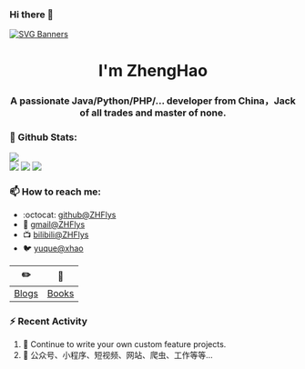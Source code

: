 ### Hi there 👋

[![SVG Banners](https://svg-banners.vercel.app/api?type=origin&text1=Welcom💖&width=1000&height=400)](https://github.com/Akshay090/svg-banners)

<h1 align="center">I'm ZhengHao</h1>
<h3 align="center">A passionate Java/Python/PHP/... developer from China，Jack of all trades and master of none.</h3>

### 🌈 Github Stats:
<a href="https://count.getloli.com"><img align="center" src="https://count.getloli.com/get/@ZHFlys?theme=rule34"></a><br>
<img src = "https://github-readme-stats.vercel.app/api?username=ZHFlys&bg_color=30,e96443,904e95&title_color=fff&text_color=fff">
<img src = "http://github-readme-streak-stats.herokuapp.com?user=ZHFlys&theme=dracula">
<img src = "https://github-profile-summary-cards.vercel.app/api/cards/profile-details?username=ZHFlys&theme=monokai">

### 📫 How to reach me:
- :octocat: [github@ZHFlys](https://github.com/ZHFlys)
- :email: [gmail@ZHFlys](mailto:haoziu@163.com)
- :tv: [bilibili@ZHFlys](待定)
- :bird: [yuque@xhao](https://www.yuque.com/xhao)


| :pencil2: | :book:  |
| --- | --- |
| [Blogs](后续公开) | [Books](后续公开) |

### ⚡ Recent Activity
<!--START_SECTION:activity-->
1. 🍭 Continue to write your own custom feature projects.
2. 🍹 公众号、小程序、短视频、网站、爬虫、工作等等...
<!--END_SECTION:activity-->


<!--
**ZHFlys/ZHFlys** is a ✨ _special_ ✨ repository because its `README.md` (this file) appears on your GitHub profile.

Here are some ideas to get you started:

- 🔭 I’m currently working on ...
- 🌱 I’m currently learning ...
- 👯 I’m looking to collaborate on ...
- 🤔 I’m looking for help with ...
- 💬 Ask me about ...
- 📫 How to reach me: ...
- 😄 Pronouns: ...
- ⚡ Fun fact: ...
-->
